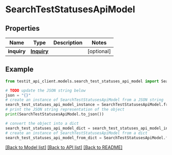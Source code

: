 # SearchTestStatusesApiModel


## Properties

Name | Type | Description | Notes
------------ | ------------- | ------------- | -------------
**inquiry** | [**Inquiry**](Inquiry.md) |  | [optional] 

## Example

```python
from testit_api_client.models.search_test_statuses_api_model import SearchTestStatusesApiModel

# TODO update the JSON string below
json = "{}"
# create an instance of SearchTestStatusesApiModel from a JSON string
search_test_statuses_api_model_instance = SearchTestStatusesApiModel.from_json(json)
# print the JSON string representation of the object
print(SearchTestStatusesApiModel.to_json())

# convert the object into a dict
search_test_statuses_api_model_dict = search_test_statuses_api_model_instance.to_dict()
# create an instance of SearchTestStatusesApiModel from a dict
search_test_statuses_api_model_from_dict = SearchTestStatusesApiModel.from_dict(search_test_statuses_api_model_dict)
```
[[Back to Model list]](../README.md#documentation-for-models) [[Back to API list]](../README.md#documentation-for-api-endpoints) [[Back to README]](../README.md)


